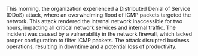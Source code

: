 This morning, the organization experienced a Distributed Denial of Service (DDoS) attack, where an overwhelming flood of ICMP packets targeted the network. This attack rendered the internal network inaccessible for two hours, impacting all critical network services and internal traffic. The incident was caused by a vulnerability in the network firewall, which lacked proper configuration to filter ICMP packets. The attack disrupted business operations, resulting in downtime and a potential loss of productivity.
